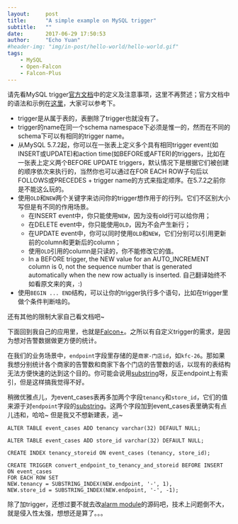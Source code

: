 ```yaml
---
layout:     post
title:      "A simple example on MySQL trigger"
subtitle:   ""
date:       2017-06-29 17:50:53
author:     "Echo Yuan"
#header-img: "img/in-post/hello-world/hello-world.gif"
tags:
    - MySQL
    - Open-Falcon
    - Falcon-Plus
---
```

请先看MySQL trigger[官方文档](https://dev.mysql.com/doc/refman/5.7/en/triggers.html)中的定义及注意事项，这里不再赘述；官方文档中的语法和示例在[这里](https://dev.mysql.com/doc/refman/5.7/en/trigger-syntax.html)，大家可以参考下。

* trigger是从属于表的，表删除了trigger也就没有了。
* trigger的name在同一个schema namespace下必须是惟一的，然而在不同的schema下可以有相同的trigger name。
* 从MySQL 5.7.2起，你可以在一张表上定义多个具有相同trigger event(如INSERT或UPDATE)和action time(如BEFORE或AFTER)的triggers，比如在一张表上定义两个BEFORE UPDATE triggers，默认情况下是根据它们被创建的顺序依次来执行的，当然你也可以通过在FOR EACH ROW子句后以FOLLOWS或PRECEDES + trigger name的方式来指定顺序。在5.7.2之前你是不能这么玩的。
* 使用`OLD`和`NEW`两个关键字来访问你的trigger想作用于的行列。它们不区别大小写但是有不同的作用场景。
  * 在INSERT event中，你只能使用`NEW`，因为没有old行可以给你用；
  * 在DELETE event中，你只能使用`OLD`，因为不会产生新行；
  * 在UPDATE event中，你可以同时使用`OLD`和`NEW`，它们分别可以引用更新前的column和更新后的column；
  * 使用`OLD`引用的column是只读的，你不能修改它的值。
  * In a BEFORE trigger, the NEW value for an AUTO_INCREMENT column is 0, not the sequence number that is generated automatically when the new row actually is inserted. 自己翻译始终不如看原文来的爽，:)
* 使用`BEGIN ... END`结构，可以让你的trigger执行多个语句，比如在trigger里做个条件判断啥的。

还有其他的限制大家自己看文档吧~

下面回到我自己的应用里，也就是[Falcon+](https://github.com/open-falcon/falcon-plus)。之所以有自定义trigger的需求，是因为想对告警数据做更方便的统计。

在我们的业务场景中，`endpoint`字段里存储的是`商家-门店id`，如`kfc-26`。那如果我想分别统计各个商家的告警数和商家下各个门店的告警数的话，以现有的表结构无法方便快速的达到这个目的。你可能会说用[substring](https://dev.mysql.com/doc/refman/5.7/en/string-functions.html#function_substring-index)呀，反正endpoint上有索引，但是这样搞我觉得不好。

稍微优雅点儿，为event_cases表再多加两个字段`tenancy`和`store_id`，它们的值来源于对`endpoint`字段的[substring](https://dev.mysql.com/doc/refman/5.7/en/string-functions.html#function_substring-index)。这两个字段加到event_cases表里确实有点儿违和，哈哈~ 但是我又不想新建表，逃~

```
ALTER TABLE event_cases ADD tenancy varchar(32) DEFAULT NULL;

ALTER TABLE event_cases ADD store_id varchar(32) DEFAULT NULL;

CREATE INDEX tenancy_storeid ON event_cases (tenancy, store_id);

CREATE TRIGGER convert_endpoint_to_tenancy_and_storeid BEFORE INSERT ON event_cases
FOR EACH ROW SET
NEW.tenancy = SUBSTRING_INDEX(NEW.endpoint, '-', 1),
NEW.store_id = SUBSTRING_INDEX(NEW.endpoint, '-', -1);
```

除了加trigger，还想过要不就去改[alarm module](https://github.com/open-falcon/falcon-plus/blob/master/modules/alarm/model/event/event_operation.go)的源码吧，技术上问题倒不大，就是侵入性太强，想想还是算了。。。




